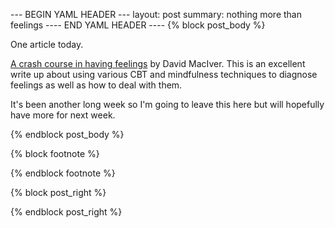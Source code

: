--- BEGIN YAML HEADER ---
layout: post
summary: nothing more than feelings
---- END YAML HEADER ----
{% block post_body %}

One article today.

[A crash course in having feelings](https://www.drmaciver.com/2020/01/a-crash-course-in-having-feelings/) by David MacIver. This is an excellent write up about using various CBT and mindfulness techniques to diagnose feelings as well as how to deal with them. 

It's been another long week so I'm going to leave this here but will hopefully have more for next week.

{% endblock post_body %}

{% block footnote %}

{% endblock footnote %}

{% block post_right %}

{% endblock post_right %}
